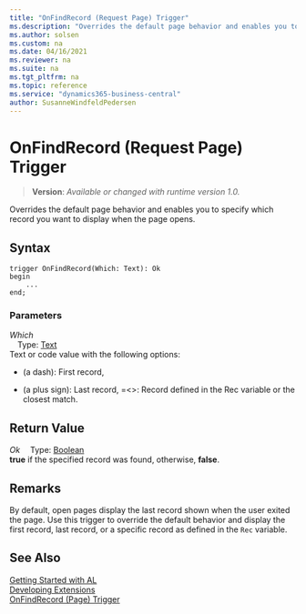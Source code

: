 ```yaml
---
title: "OnFindRecord (Request Page) Trigger"
ms.description: "Overrides the default page behavior and enables you to specify which record you want to display when the page opens."
ms.author: solsen
ms.custom: na
ms.date: 04/16/2021
ms.reviewer: na
ms.suite: na
ms.tgt_pltfrm: na
ms.topic: reference
ms.service: "dynamics365-business-central"
author: SusanneWindfeldPedersen
---
```

[//]: # (START>DO_NOT_EDIT)
[//]: # (IMPORTANT:Do not edit any of the content between here and the END>DO_NOT_EDIT.)
[//]: # (Any modifications should be made in the .xml files in the ModernDev repo.)

# OnFindRecord (Request Page) Trigger
> **Version**: _Available or changed with runtime version 1.0._

Overrides the default page behavior and enables you to specify which record you want to display when the page opens.


## Syntax
```
trigger OnFindRecord(Which: Text): Ok
begin
    ...
end;
```

### Parameters

*Which*  
&emsp;Type: [Text](../../methods-auto/text/text-data-type.md)  
Text or code value with the following options:
- (a dash): First record,
+ (a plus sign): Last record,
=\<\>: Record defined in the Rec variable or the closest match.  


## Return Value

*Ok*
&emsp;Type: [Boolean](../../methods-auto/boolean/boolean-data-type.md)  
**true** if the specified record was found, otherwise, **false**.

[//]: # (IMPORTANT: END>DO_NOT_EDIT)

## Remarks  

By default, open pages display the last record shown when the user exited the page. Use this trigger to override the default behavior and display the first record, last record, or a specific record as defined in the `Rec` variable.  

## See Also  
[Getting Started with AL](../../devenv-get-started.md)  
[Developing Extensions](../../devenv-dev-overview.md)  
[OnFindRecord (Page) Trigger](../page/devenv-onfindrecord-page-trigger.md)
